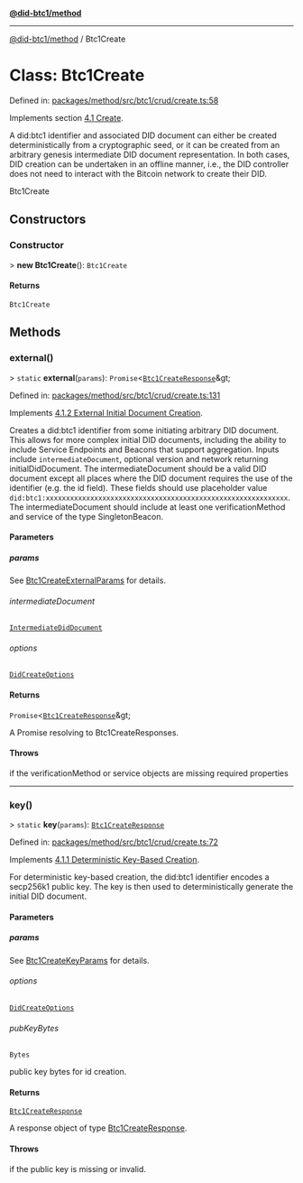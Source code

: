 [**@did-btc1/method**](../README.md)

***

[@did-btc1/method](../globals.md) / Btc1Create

# Class: Btc1Create

Defined in: [packages/method/src/btc1/crud/create.ts:58](https://github.com/dcdpr/did-btc1-js/blob/4ab6f9915d95beed9bc633644c9db1539395f512/packages/method/src/btc1/crud/create.ts#L58)

Implements section [4.1 Create](https://dcdpr.github.io/did-btc1/#create).

A did:btc1 identifier and associated DID document can either be created deterministically from a cryptographic seed,
or it can be created from an arbitrary genesis intermediate DID document representation. In both cases, DID creation
can be undertaken in an offline manner, i.e., the DID controller does not need to interact with the Bitcoin network
to create their DID.

 Btc1Create

## Constructors

### Constructor

&gt; **new Btc1Create**(): `Btc1Create`

#### Returns

`Btc1Create`

## Methods

### external()

&gt; `static` **external**(`params`): `Promise`\<[`Btc1CreateResponse`](../type-aliases/Btc1CreateResponse.md)\&gt;

Defined in: [packages/method/src/btc1/crud/create.ts:131](https://github.com/dcdpr/did-btc1-js/blob/4ab6f9915d95beed9bc633644c9db1539395f512/packages/method/src/btc1/crud/create.ts#L131)

Implements [4.1.2 External Initial Document Creation](https://dcdpr.github.io/did-btc1/#external-initial-document-creation).

Creates a did:btc1 identifier from some initiating arbitrary DID document. This allows for more complex
initial DID documents, including the ability to include Service Endpoints and Beacons that support aggregation.
Inputs include `intermediateDocument`, optional version and network returning initialDidDocument. The
intermediateDocument should be a valid DID document except all places where the DID document requires the use of
the identifier (e.g. the id field). These fields should use placeholder value
`did:btc1:xxxxxxxxxxxxxxxxxxxxxxxxxxxxxxxxxxxxxxxxxxxxxxxxxxxxxxxxxxxx`. The intermediateDocument should include at
least one verificationMethod and service of the type SingletonBeacon.

#### Parameters

##### params

See [Btc1CreateExternalParams](../type-aliases/Btc1CreateExternalParams.md) for details.

###### intermediateDocument

[`IntermediateDidDocument`](IntermediateDidDocument.md)

###### options

[`DidCreateOptions`](../interfaces/DidCreateOptions.md)

#### Returns

`Promise`\<[`Btc1CreateResponse`](../type-aliases/Btc1CreateResponse.md)\&gt;

A Promise resolving to Btc1CreateResponses.

#### Throws

if the verificationMethod or service objects are missing required properties

***

### key()

&gt; `static` **key**(`params`): [`Btc1CreateResponse`](../type-aliases/Btc1CreateResponse.md)

Defined in: [packages/method/src/btc1/crud/create.ts:72](https://github.com/dcdpr/did-btc1-js/blob/4ab6f9915d95beed9bc633644c9db1539395f512/packages/method/src/btc1/crud/create.ts#L72)

Implements [4.1.1 Deterministic Key-Based Creation](https://dcdpr.github.io/did-btc1/#deterministic-key-based-creation).

For deterministic key-based creation, the did:btc1 identifier encodes a secp256k1 public key. The key is then used
to deterministically generate the initial DID document.

#### Parameters

##### params

See [Btc1CreateKeyParams](../type-aliases/Btc1CreateKeyParams.md) for details.

###### options

[`DidCreateOptions`](../interfaces/DidCreateOptions.md)

###### pubKeyBytes

`Bytes`

public key bytes for id creation.

#### Returns

[`Btc1CreateResponse`](../type-aliases/Btc1CreateResponse.md)

A response object of type [Btc1CreateResponse](../type-aliases/Btc1CreateResponse.md).

#### Throws

if the public key is missing or invalid.
